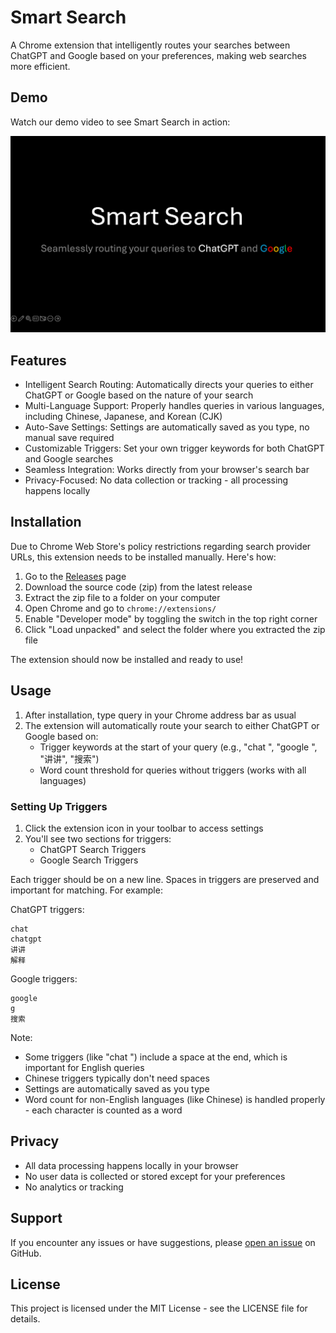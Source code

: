 # Smart Search

A Chrome extension that intelligently routes your searches between ChatGPT and Google based on your preferences, making web searches more efficient.

## Demo

Watch our demo video to see Smart Search in action:

[![Smart Search Demo](./assets/smart%20search.png)](https://www.youtube.com/watch?v=ELfigx8GHqU)

## Features

- Intelligent Search Routing: Automatically directs your queries to either ChatGPT or Google based on the nature of your search
- Multi-Language Support: Properly handles queries in various languages, including Chinese, Japanese, and Korean (CJK)
- Auto-Save Settings: Settings are automatically saved as you type, no manual save required
- Customizable Triggers: Set your own trigger keywords for both ChatGPT and Google searches
- Seamless Integration: Works directly from your browser's search bar
- Privacy-Focused: No data collection or tracking - all processing happens locally

## Installation

Due to Chrome Web Store's policy restrictions regarding search provider URLs, this extension needs to be installed manually. Here's how:

1. Go to the [Releases](https://github.com/irgb/smart-search/tags) page
2. Download the source code (zip) from the latest release
3. Extract the zip file to a folder on your computer
4. Open Chrome and go to `chrome://extensions/`
5. Enable "Developer mode" by toggling the switch in the top right corner
6. Click "Load unpacked" and select the folder where you extracted the zip file

The extension should now be installed and ready to use!

## Usage

1. After installation, type query in your Chrome address bar as usual
2. The extension will automatically route your search to either ChatGPT or Google based on:
   - Trigger keywords at the start of your query (e.g., "chat ", "google ", "讲讲", "搜索")
   - Word count threshold for queries without triggers (works with all languages)

### Setting Up Triggers

1. Click the extension icon in your toolbar to access settings
2. You'll see two sections for triggers:
   - ChatGPT Search Triggers
   - Google Search Triggers

Each trigger should be on a new line. Spaces in triggers are preserved and important for matching. For example:

ChatGPT triggers:
```
chat 
chatgpt 
讲讲
解释
```

Google triggers:
```
google 
g 
搜索
```

Note: 
- Some triggers (like "chat ") include a space at the end, which is important for English queries
- Chinese triggers typically don't need spaces
- Settings are automatically saved as you type
- Word count for non-English languages (like Chinese) is handled properly - each character is counted as a word

## Privacy

- All data processing happens locally in your browser
- No user data is collected or stored except for your preferences
- No analytics or tracking

## Support

If you encounter any issues or have suggestions, please [open an issue](https://github.com/irgb/smart-search/issues) on GitHub.

## License

This project is licensed under the MIT License - see the LICENSE file for details.
